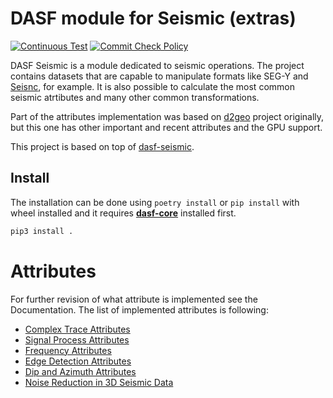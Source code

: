 # DASF module for Seismic (extras)

[![Continuous Test](https://github.com/discovery-unicamp/dasf-seismic-extras/actions/workflows/ci.yaml/badge.svg)](https://github.com/discovery-unicamp/dasf-seismic/actions/workflows/ci.yaml)
[![Commit Check Policy](https://github.com/discovery-unicamp/dasf-seismic-extras/actions/workflows/commit-check.yaml/badge.svg)](https://github.com/discovery-unicamp/dasf-seismic/actions/workflows/commit-check.yaml)

DASF Seismic is a module dedicated to seismic operations. The project contains 
datasets that are capable to manipulate formats like SEG-Y and 
[Seisnc](https://segysak.readthedocs.io/en/latest/seisnc-standard.html), for 
example. It is also possible to calculate the most common seismic atrtibutes 
and many other common transformations.

Part of the attributes implementation was based on [d2geo](https://github.com/yohanesnuwara/d2geo) 
project originally, but this one has other important and recent attributes and 
the GPU support.

This project is based on top of [dasf-seismic](https://github.com/lmcad-unicamp/dasf-seismic).

## Install

The installation can be done using `poetry install` or `pip install` with 
wheel installed and it requires [**dasf-core**](https://github.com/discovery-unicamp/dasf-core)
installed first.

```bash
pip3 install .
```

# Attributes

For further revision of what attribute is implemented see the Documentation. 
The list of implemented attributes is following:

- [Complex Trace Attributes](docs/attributes/complex_trace.md)
- [Signal Process Attributes](docs/attributes/signal_process.md)
- [Frequency Attributes](docs/attributes/frequency.md)
- [Edge Detection Attributes](docs/attributes/edge_detection.md)
- [Dip and Azimuth Attributes](docs/attributes/dip_azm.md)
- [Noise Reduction in 3D Seismic Data](docs/attributes/noise_reduction.md)
